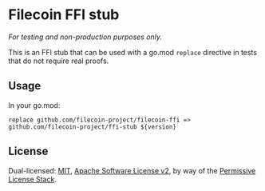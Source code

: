 # Filecoin FFI stub

_For testing and non-production purposes only._

This is an FFI stub that can be used with a go.mod `replace` directive
in tests that do not require real proofs.

## Usage

In your go.mod:

```
replace github.com/filecoin-project/filecoin-ffi => github.com/filecoin-project/ffi-stub ${version}
```

## License

Dual-licensed: [MIT](./LICENSE-MIT), [Apache Software License v2](./LICENSE-APACHE), by way of the
[Permissive License Stack](https://protocol.ai/blog/announcing-the-permissive-license-stack/).

